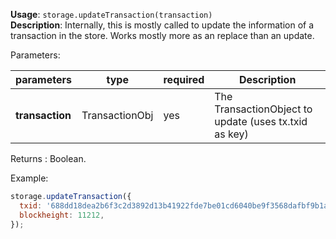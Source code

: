 **Usage**: `storage.updateTransaction(transaction)`      
**Description**: Internally, this is mostly called to update the information of a transaction in the store. Works mostly more as an replace than an update.   

Parameters: 

| parameters             | type              | required       | Description                                               |  
|------------------------|-------------------|----------------| ----------------------------------------------------------|
| **transaction**        | TransactionObj    | yes            | The TransactionObject to update (uses tx.txid as key)     |

Returns : Boolean.

Example: 
```js
storage.updateTransaction({
  txid: '688dd18dea2b6f3c2d3892d13b41922fde7be01cd6040be9f3568dafbf9b1a23',
  blockheight: 11212,
});
```


